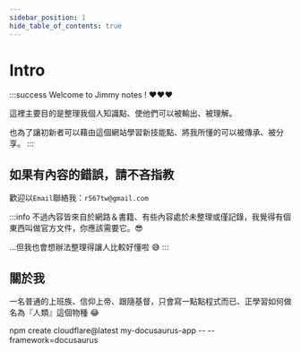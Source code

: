 ```yaml
---
sidebar_position: 1
hide_table_of_contents: true
---
```

# Intro
:::success
Welcome to Jimmy notes ! ❤️❤️❤️

這裡主要目的是整理我個人知識點、使他們可以被輸出、被理解。

也為了讓初新者可以藉由這個網站學習新技能點、將我所懂的可以被傳承、被分享。
:::

## 如果有內容的錯誤，請不吝指教
歡迎以`Email`聯絡我：`r567tw@gmail.com`

:::info
不過內容皆來自於網路＆書籍、有些內容處於未整理或僅記錄，我覺得有個東西叫做官方文件，你應該需要它。😎

...但我也會想辦法整理得讓人比較好懂啦 😅
:::

## 關於我
一名普通的上班族、信仰上帝、跟隨基督，只會寫一點點程式而已、正學習如何做名為『人類』這個物種 😂

npm create cloudflare@latest my-docusaurus-app -- --framework=docusaurus
